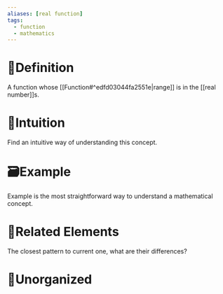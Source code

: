 ```yaml
---
aliases: [real function]
tags:
  - function
  - mathematics
---
```



# 📝Definition
A function whose [[Function#^edfd03044fa2551e|range]] is in the [[real number]]s.

# 🧠Intuition
Find an intuitive way of understanding this concept.

# 🗃Example
Example is the most straightforward way to understand a mathematical concept.

# 🌱Related Elements
The closest pattern to current one, what are their differences?


# 🍂Unorganized